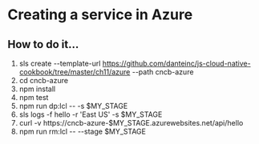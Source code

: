 # Creating a service in Azure

## How to do it...
1. sls create --template-url https://github.com/danteinc/js-cloud-native-cookbook/tree/master/ch11/azure --path cncb-azure
2. cd cncb-azure
3. npm install
4. npm test
5. npm run dp:lcl -- -s $MY_STAGE
6. sls logs -f hello -r 'East US' -s $MY_STAGE
7. curl -v https://cncb-azure-$MY_STAGE.azurewebsites.net/api/hello
8. npm run rm:lcl -- --stage $MY_STAGE
